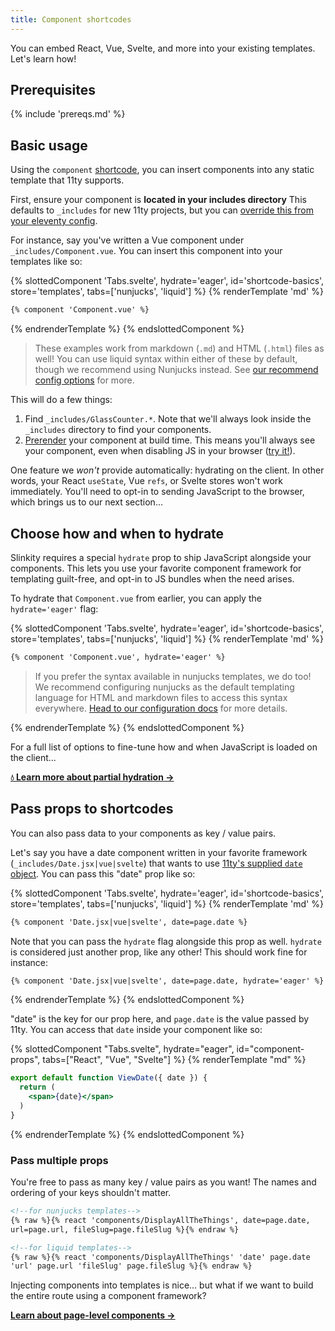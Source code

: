 ```yaml
---
title: Component shortcodes
---
```


You can embed React, Vue, Svelte, and more into your existing templates. Let's learn how!

## Prerequisites

{% include 'prereqs.md' %}

## Basic usage

Using the `component` [shortcode](https://www.11ty.dev/docs/shortcodes/), you can insert components into any static template that 11ty supports.

First, ensure your component is **located in your includes directory** This defaults to `_includes` for new 11ty projects, but you can [override this from your eleventy config](https://www.11ty.dev/docs/config/#directory-for-includes).

For instance, say you've written a Vue component under `_includes/Component.vue`. You can insert this component into your templates like so:

{% slottedComponent 'Tabs.svelte', hydrate='eager', id='shortcode-basics', store='templates', tabs=['nunjucks', 'liquid'] %}
{% renderTemplate 'md' %}
<section>

```html
{% component 'Component.vue' %}
```
</section>
<section hidden>

```html
{% component 'Component.vue' %}
```
</section>
{% endrenderTemplate %}
{% endslottedComponent %}

> These examples work from markdown (`.md`) and HTML (`.html`) files as well! You can use liquid syntax within either of these by default, though we recommend using Nunjucks instead. See [our recommend config options](/docs/config/#recommended-config-options) for more.

This will do a few things:
1. Find `_includes/GlassCounter.*`. Note that we'll always look inside the `_includes` directory to find your components.
2. [Prerender](https://jamstack.org/glossary/pre-render/) your component at build time. This means you'll always see your component, even when disabling JS in your browser ([try it!](https://developer.chrome.com/docs/devtools/javascript/disable/)).

One feature we _won't_ provide automatically: hydrating on the client. In other words, your React `useState`, Vue `refs`, or Svelte stores won't work immediately. You'll need to opt-in to sending JavaScript to the browser, which brings us to our next section...

## Choose how and when to hydrate

Slinkity requires a special `hydrate` prop to ship JavaScript alongside your components. This lets you use your favorite component framework for templating guilt-free, and opt-in to JS bundles when the need arises.

To hydrate that `Component.vue` from earlier, you can apply the `hydrate='eager'` flag:

{% slottedComponent 'Tabs.svelte', hydrate='eager', id='shortcode-basics', store='templates', tabs=['nunjucks', 'liquid'] %}
{% renderTemplate 'md' %}
<section>

```html
{% component 'Component.vue', hydrate='eager' %}
```

> If you prefer the syntax available in nunjucks templates, we do too! We recommend configuring nunjucks as the default templating language for HTML and markdown files to access this syntax everywhere. [Head to our configuration docs](/docs/config/#11ty's-.eleventy.js) for more details.

</section>
<section hidden>

```html
{% component 'Component.vue' 'hydrate' 'eager' %}
```

> Liquid doesn't handle inline objects very well. So, we recommend passing each key-value pair as separate arguments as shown above. Each pair (ex. `'hydrate' 'eager'`) will be joined on our end (ex. `hydrate='eager'`).

</section>
{% endrenderTemplate %}
{% endslottedComponent %}

For a full list of options to fine-tune how and when JavaScript is loaded on the client...

**[💧 Learn more about partial hydration →](/docs/partial-hydration)**

## Pass props to shortcodes

You can also pass data to your components as key / value pairs.

Let's say you have a date component written in your favorite framework (`_includes/Date.jsx|vue|svelte`) that wants to use [11ty's supplied `date` object](https://www.11ty.dev/docs/data-eleventy-supplied/). You can pass this "date" prop like so:

{% slottedComponent 'Tabs.svelte', hydrate='eager', id='shortcode-basics', store='templates', tabs=['nunjucks', 'liquid'] %}
{% renderTemplate 'md' %}
<section>

```html
{% component 'Date.jsx|vue|svelte', date=page.date %}
```

Note that you can pass the `hydrate` flag alongside this prop as well. `hydrate` is considered just another prop, like any other! This should work fine for instance:

```html
{% component 'Date.jsx|vue|svelte', date=page.date, hydrate='eager' %}
```
</section>
<section hidden>

```html
{% component 'Date.jsx|vue|svelte' 'date' page.date %}
```

Note that you can pass the `hydrate` flag alongside this prop as well. `hydrate` is considered just another prop, like any other! This should work fine for instance:

```html
{% component 'Date.jsx|vue|svelte' 'date' page.date 'hydrate' 'eager' %}
```
</section>
{% endrenderTemplate %}
{% endslottedComponent %}

"date" is the key for our prop here, and `page.date` is the value passed by 11ty. You can access that `date` inside your component like so:

{% slottedComponent "Tabs.svelte", hydrate="eager", id="component-props", tabs=["React", "Vue", "Svelte"] %}
{% renderTemplate "md" %}
<section>

```jsx
export default function ViewDate({ date }) {
  return (
    <span>{date}</span>
  )
}
```
</section>
<section hidden>

```html
<template>
  <span>{{ date }}</span>
</template>

<script>
export default {
  props: ["date"],
}
</script>
```
</section>
<section hidden>

```html
<script>
  export let date = '';
</script>

<span>{date}</span>
```
</section>
{% endrenderTemplate %}
{% endslottedComponent %}

### Pass multiple props

You're free to pass as many key / value pairs as you want! The names and ordering of your keys shouldn't matter.

```html
<!--for nunjucks templates-->
{% raw %}{% react 'components/DisplayAllTheThings', date=page.date,
url=page.url, fileSlug=page.fileSlug %}{% endraw %}

<!--for liquid templates-->
{% raw %}{% react 'components/DisplayAllTheThings' 'date' page.date
'url' page.url 'fileSlug' page.fileSlug %}{% endraw %}
```

Injecting components into templates is nice... but what if we want to build the entire route using a component framework?

**[Learn about page-level components →](/docs/component-pages-layouts)**